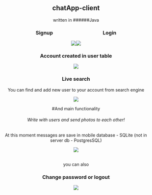 <center>

## chatApp-client
written in 
######Java

<h3>Signup&nbsp;&nbsp;&nbsp;&nbsp;&nbsp;&nbsp;&nbsp;&nbsp;&nbsp;
&nbsp;&nbsp;&nbsp;&nbsp;&nbsp;&nbsp;&nbsp;&nbsp;&nbsp;&nbsp;&nbsp;
&nbsp;&nbsp;&nbsp;&nbsp;&nbsp;&nbsp;&nbsp;&nbsp;&nbsp;&nbsp;&nbsp;
&nbsp;&nbsp;&nbsp;&nbsp;&nbsp;&nbsp;&nbsp;&nbsp;Login</h3>


![](gifs/Signup.gif)![](./gifs/Login.gif)

<h3>Account created in user table</h3>

![](./photosToReadme/signup.png)

<h3>Live search</h3>
You can find and add new user to your account from search engine 

![](./gifs/Livesearch.gif)

#And main functionality
###### Write with users and send photos to each other!
At this moment messages are save in mobile database - SQLite  (not in server db - PostgresSQL)

![](./gifs/Sendmessages.gif)

<br>you can also
<h3>Change password or logout</h3>

![](./gifs/Logout.gif)